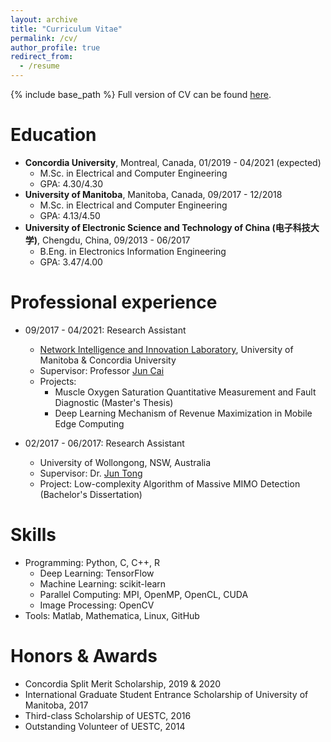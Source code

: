 ```yaml
---
layout: archive
title: "Curriculum Vitae"
permalink: /cv/
author_profile: true
redirect_from:
  - /resume
---
```


{% include base_path %}
Full version of CV can be found [here](https://nsssss.github.io/files/Resume_Shuang_Ni_2021.pdf).

Education
======
* **Concordia University**, Montreal, Canada, 01/2019 - 04/2021 (expected)
  * M.Sc. in Electrical and Computer Engineering
  * GPA: 4.30/4.30
* **University of Manitoba**, Manitoba, Canada, 09/2017 - 12/2018
  * M.Sc. in Electrical and Computer Engineering
  * GPA: 4.13/4.50
* **University of Electronic Science and Technology of China (电子科技大学)**, Chengdu, China, 09/2013 - 06/2017
  * B.Eng. in Electronics Information Engineering
  * GPA: 3.47/4.00

Professional experience
======
* 09/2017 - 04/2021: Research Assistant
  * [Network Intelligence and Innovation Laboratory](https://users.encs.concordia.ca/~juncai/), University of Manitoba & Concordia University
  * Supervisor: Professor [Jun Cai](https://www.concordia.ca/faculty/jun-cai.html)
  * Projects: 
    * Muscle Oxygen Saturation Quantitative Measurement and Fault Diagnostic (Master's Thesis)
    * Deep Learning Mechanism of Revenue Maximization in Mobile Edge Computing

* 02/2017 - 06/2017: Research Assistant
  * University of Wollongong, NSW, Australia
  * Supervisor: Dr. [Jun Tong](https://scholars.uow.edu.au/display/jun_tong)
  * Project: Low-complexity Algorithm of Massive MIMO Detection (Bachelor's Dissertation)
  
Skills
======
* Programming: Python, C, C++, R
  * Deep Learning: TensorFlow
  * Machine Learning: scikit-learn
  * Parallel Computing: MPI, OpenMP, OpenCL, CUDA
  * Image Processing: OpenCV
* Tools: Matlab, Mathematica, Linux, GitHub
 
Honors & Awards
======
* Concordia Split Merit Scholarship, 2019 & 2020
* International Graduate Student Entrance Scholarship of University of Manitoba, 2017
* Third-class Scholarship of UESTC, 2016
* Outstanding Volunteer of UESTC, 2014
